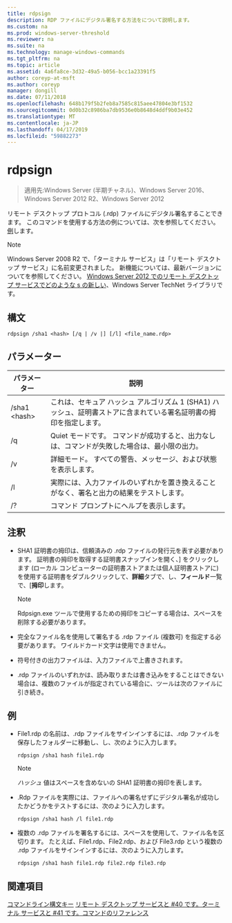 ```yaml
---
title: rdpsign
description: RDP ファイルにデジタル署名する方法をについて説明します。
ms.custom: na
ms.prod: windows-server-threshold
ms.reviewer: na
ms.suite: na
ms.technology: manage-windows-commands
ms.tgt_pltfrm: na
ms.topic: article
ms.assetid: 4a6fa8ce-3d32-49a5-b056-bcc1a23391f5
author: coreyp-at-msft
ms.author: coreyp
manager: dongill
ms.date: 07/11/2018
ms.openlocfilehash: 648b179f5b2feb8a7585c815aee47804e3bf1532
ms.sourcegitcommit: 0d0b32c8986ba7db9536e0b8648d4ddf9b03e452
ms.translationtype: MT
ms.contentlocale: ja-JP
ms.lasthandoff: 04/17/2019
ms.locfileid: "59882273"
---
```

# <a name="rdpsign"></a>rdpsign

>適用先:Windows Server (半期チャネル)、Windows Server 2016、Windows Server 2012 R2、Windows Server 2012

リモート デスクトップ プロトコル (.rdp) ファイルにデジタル署名することできます。
このコマンドを使用する方法の例については、次を参照してください。[例](#BKMK_examples)します。

> [!NOTE]
> Windows Server 2008 R2 で、「ターミナル サービス」は「リモート デスクトップ サービス」に名前変更されました。 新機能については、最新バージョンについてを参照してください。 [Windows Server 2012 でのリモート デスクトップ サービスでどのような s の新しい](https://technet.microsoft.com/library/hh831527)、Windows Server TechNet ライブラリです。

## <a name="syntax"></a>構文
```
rdpsign /sha1 <hash> [/q | /v |] [/l] <file_name.rdp>
```

## <a name="parameters"></a>パラメーター
|パラメーター|説明|
|-------|--------|
|/sha1 \<hash>|これは、セキュア ハッシュ アルゴリズム 1 (SHA1) ハッシュ、証明書ストアに含まれている署名証明書の拇印を指定します。|
|/q|Quiet モードです。 コマンドが成功すると、出力なしは、コマンドが失敗した場合は、最小限の出力。|
|/v|詳細モード。 すべての警告、メッセージ、および状態を表示します。|
|/l|実際には、入力ファイルのいずれかを置き換えることがなく、署名と出力の結果をテストします。|
|/?|コマンド プロンプトにヘルプを表示します。|

## <a name="remarks"></a>注釈
-   SHA1 証明書の拇印は、信頼済みの .rdp ファイルの発行元を表す必要があります。 証明書の拇印を取得する証明書スナップインを開く、] をクリックします (ローカル コンピューターの証明書ストアまたは個人証明書ストアに) を使用する証明書をダブルクリックして、**詳細**タブで、し、**フィールド**一覧で、[**拇印**します。

    > [!NOTE]
    > Rdpsign.exe ツールで使用するための拇印をコピーする場合は、スペースを削除する必要があります。

-   完全なファイル名を使用して署名する .rdp ファイル (複数可) を指定する必要があります。 ワイルドカード文字は使用できません。
-   符号付きの出力ファイルは、入力ファイルで上書きされます。
-   .rdp ファイルのいずれかは、読み取りまたは書き込みをすることはできない場合は、複数のファイルが指定されている場合に、ツールは次のファイルに引き続き。

## <a name="BKMK_examples"></a>例
-   File1.rdp の名前は、.rdp ファイルをサインインするには、.rdp ファイルを保存したフォルダーに移動し、し、次のように入力します。
    ```
    rdpsign /sha1 hash file1.rdp
    ```
    > [!NOTE]
    > *ハッシュ* 値はスペースを含めないの SHA1 証明書の拇印を表します。
-   .Rdp ファイルを実際には、ファイルへの署名せずにデジタル署名が成功したかどうかをテストするには、次のように入力します。
    ```
    rdpsign /sha1 hash /l file1.rdp
    ```
-   複数の .rdp ファイルを署名するには、スペースを使用して、ファイル名を区切ります。 たとえば、File1.rdp、File2.rdp、および File3.rdp という複数の .rdp ファイルをサインインするには、次のように入力します。
    ```
    rdpsign /sha1 hash file1.rdp file2.rdp file3.rdp
    ```
## <a name="see-also"></a>関連項目
[コマンドライン構文キー](command-line-syntax-key.md)
[リモート デスクトップ サービスと #40 です。ターミナル サービスと #41 です。コマンドのリファレンス](remote-desktop-services-terminal-services-command-reference.md)
